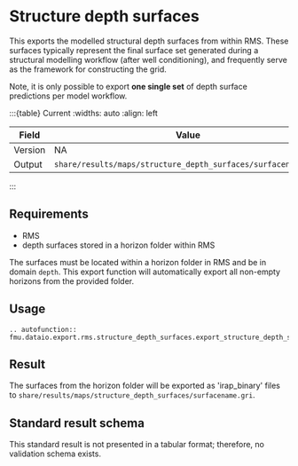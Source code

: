 # Structure depth surfaces

This exports the modelled structural depth surfaces from within RMS.
These surfaces typically represent the final surface set generated during a structural
modelling workflow (after well conditioning), and frequently serve as the framework for
constructing the grid.

Note, it is only possible to export **one single set** of depth surface predictions per 
model workflow.

:::{table} Current
:widths: auto
:align: left

| Field | Value |
| --- | --- |
| Version | NA |
| Output | `share/results/maps/structure_depth_surfaces/surfacename.gri` |
:::

## Requirements

- RMS
- depth surfaces stored in a horizon folder within RMS

The surfaces must be located within a horizon folder in RMS and be in domain `depth`.
This export function will automatically export all non-empty horizons from the provided folder.


## Usage

```{eval-rst}
.. autofunction:: fmu.dataio.export.rms.structure_depth_surfaces.export_structure_depth_surfaces
```

## Result

The surfaces from the horizon folder will be exported as 'irap_binary'
files to `share/results/maps/structure_depth_surfaces/surfacename.gri`.


## Standard result schema

This standard result is not presented in a tabular format; therefore, no validation
schema exists.
